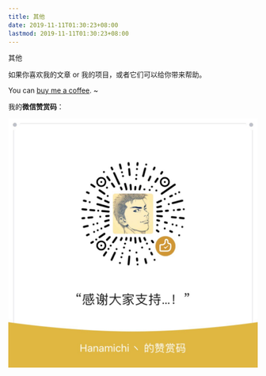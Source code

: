 ```yaml
---
title: 其他
date: 2019-11-11T01:30:23+08:00
lastmod: 2019-11-11T01:30:23+08:00
---
```


其他

<!--more-->

如果你喜欢我的文章 or 我的项目，或者它们可以给你带来帮助。

You can [buy me a coffee](/posts/buy-me-a-coffee). ~

我的**微信赞赏码**：

<img class="ui image" src="/me/微信赞赏码.jpg" alt="wechat" />
